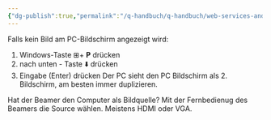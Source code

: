 ```yaml
---
{"dg-publish":true,"permalink":"/q-handbuch/q-handbuch/web-services-and-technik/bildschirm-und-beamer/"}
---
```


Falls kein Bild am PC-Bildschirm angezeigt wird:
1. Windows-Taste ⊞+ **P** drücken
2. nach unten - Taste ⬇️ drücken
3. Eingabe (Enter) drücken
Der PC sieht den PC Bildschirm als 2. Bildschirm, am besten immer duplizieren.

Hat der Beamer den Computer als Bildquelle?
Mit der Fernbedienug des Beamers die Source wählen. Meistens HDMI oder VGA.